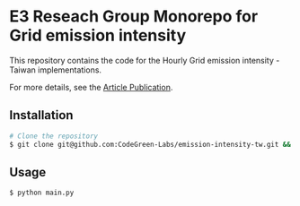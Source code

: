 # E3 Reseach Group Monorepo for Grid emission intensity

This repository contains the code for the Hourly Grid emission intensity - Taiwan implementations.

For more details, see the [Article Publication](https://doi.org/10.1016/j.trd.2023.103848).

## Installation

```bash
# Clone the repository
$ git clone git@github.com:CodeGreen-Labs/emission-intensity-tw.git && cd emission-intensity-tw
```

## Usage

```bash
$ python main.py
```